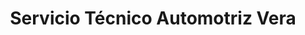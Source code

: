 ---
title: "Servicio Técnico Automotriz Vera"
url: /guayaquil/servicio-tecnico-automotriz-vera/
shop: Autowerkstatt
---